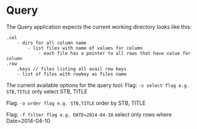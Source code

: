 # Query

The Query application expects the current working directory looks like this:
 
```
.col
    - dirs for all column name
        - list files with name of values for column
            - each file has a pointer to all rows that have value for column
.row
    .keys // files listing all avail row keys
    - list of files with rowkey as files name
```

The current available options for the query tool: 
Flag: `-s select flag e.g. STB,TITLE` only select STB, TITLE

Flag: `-o order flag e.g. STB,TITLE` order by STB, TITLE

Flag: `-f filter flag e.g. DATE=2014-04-10` select only rows where Date=2014-04-10
